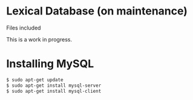 # Lexical Database (on maintenance)

Files included

This is a work in progress.

# Installing MySQL

```bash
$ sudo apt-get update
$ sudo apt-get install mysql-server
$ sudo apt-get install mysql-client
```
